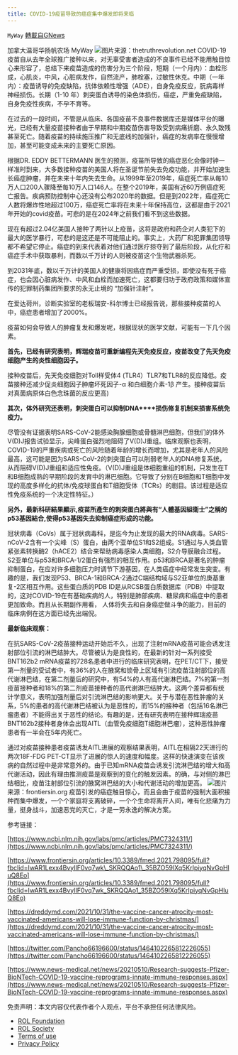 ```yaml
---
title: COVID-19疫苗导致的癌症集中爆发即将来临
---
```

`MyWay` [轉載自GNews](https://gnews.org/zh-hans/1826031/)

加拿大温哥华扬帆农场 MyWay
![](https://assets.gnews.org/wp-content/uploads/2022/01/thetruthrevolution.net-2.jpg)图片来源：thetruthrevolution.net
COVID-19疫苗自从去年全球推广接种以来，对无辜受害者造成的不良事件已经不能用触目惊心来形容了，总结下来疫苗造成的伤害分为三个阶段，短期（一个月内）：血栓形成，心肌炎，中风，心脏病发作，自然流产，肺栓塞，过敏性休克。中期（一年内）：疫苗诱导的免疫缺陷，抗体依赖性增强（ADE），自身免疫反应，朊病毒样神经损伤。长期（1-10 年）刺突蛋白诱导的染色体损伤，癌症，严重免疫缺陷，自身免疫性疾病，不孕不育等。

在过去的一段时间，不管是从临床、各国疫苗不良事件数据库还是媒体平台的曝光，已经有大量疫苗接种者由于早期和中期疫苗伤害导致受到病痛折磨、永久致残甚至死亡。随着疫苗的持续施压推广和无底线的加强针，癌症的发病率在慢慢增加，甚至可能变成未来的主要死亡原因。

根据DR. EDDY BETTERMANN 医生的预测，疫苗所导致的癌症恶化会像时钟一样准时到来，大多数接种疫苗的美国人将在圣诞节前失去免疫功能，并开始加速生长癌症肿瘤，并在未来十年内失去生命。从1999年至2019年，癌症死亡率从每10万人口200人骤降至每10万人口146人。在整个2019年，美国有近60万例癌症死亡报告。疾病预防控制中心还没有公布2020年的数据。但是到2022年，癌症死亡人数将爆炸性地超过100万，癌症死亡率将在未来十年保持高位，这都是由于2021年开始的covid疫苗。可悲的是在2024年之前我们看不到这些数据。

现在有超过2.04亿美国人接种了两针以上疫苗，这将是政府和药企对人类犯下的最大的医学暴行，可悲的是这还是不可能阻止的。事实上，大药厂和犯罪集团领导都不希望它停止。癌症的到来代表着对他们通过医疗掠夺到了最后阶段，从化疗和癌症手术中获取暴利，而数以千万计的人则被疫苗这个生物武器杀死。

到2031年底，数以千万计的美国人的健康将因癌症而严重受损，即使没有死于癌症，也会因心脏病发作、中风和血栓而加速死亡，这都要归功于政府政策和媒体宣传的犯罪制药集团所要求的永无止境的 “加强针注射”。

在爱达荷州，诊断实验室的老板瑞安-科尔博士已经报告说，那些接种疫苗的人中，癌症患者增加了2000%。

疫苗如何会导致人的肿瘤复发和爆发呢，根据现状的医学文献，可能有一下几个因素。

**首先，已经有研究表明，辉瑞疫苗可重新编程先天免疫反应，疫苗改变了先天免疫细胞产生的炎性细胞因子。**

接种疫苗后，先天免疫细胞对Toll样受体4 (TLR4）TLR7和TLR8的反应降低。疫苗接种还减少促炎细胞因子肿瘤坏死因子-α 和白细胞介素-1β 产生。接种疫苗后对真菌病原体白色念珠菌的反应更高)

**其次，体外研究还表明，刺突蛋白可以抑制DNA****损伤修复机制来损害系统免疫力。**

尽管没有证据表明SARS-CoV-2能感染胸腺细胞或骨髓淋巴细胞，但我们的体外V(D)J报告试验显示，尖峰蛋白强烈地阻碍了V(D)J重组。临床观察也表明，COVID-19的严重疾病或死亡的风险随着年龄的增长而增加，尤其是老年人的风险最高，这可能是因为SARS-CoV-2的刺突蛋白可以削弱老年人的DNA修复系统，从而阻碍V(D)J重组和适应性免疫。（V(D)J重组是体细胞重组的机制，只发生在T和B细胞成熟的早期阶段的发育中的淋巴细胞。它导致了分别在B细胞和T细胞中发现的高度多样化的抗体/免疫球蛋白和T细胞受体（TCRs）的剧目。该过程是适应性免疫系统的一个决定性特征。）

**另外，最新科研結果顯示,****疫苗所產生的刺突蛋白將與有“人體基因組衛士”之稱的p53****基因結合,****使得p53****基因失去抑制癌症形成的功能。**

冠状病毒（CoVs）属于冠状病毒科，是迄今为止发现的最大的RNA病毒。SARS-nCoV-2含有一个尖峰（S）蛋白，由两个亚单位S1和S2组成。S1通过与人类血管紧张素转换酶2（hACE2）结合来帮助病毒感染人类细胞，S2介导膜融合过程。S2亚单位与p53和BRCA-1/2蛋白有强烈的相互作用。p53和BRCA是著名的肿瘤抑制蛋白，在应对许多细胞压力时调节下游基因，在人类癌症中经常发生突变。有趣的是，我们发现P53、BRCA-1和BRCA-2通过C端结构域与S2亚单位的庚基重复-2区相互作用。这些蛋白质的PDB ID是从RCSB蛋白质数据库（PDB）中提取的，这对COVID-19在有基础疾病的人，特别是肺部疾病、糖尿病和癌症中的患者更加致命。而且从长期副作用看， 人体将失去和自身癌症做斗争的能力，目前的临床病例在这方面已经先出端倪。

**最新临床观察：**

在抗SARS-CoV-2疫苗接种运动开始后不久，出现了注射mRNA疫苗可能会诱发注射部位引流的淋巴结肿大。尽管被认为是良性的，在最新的针对一系列接受BNT162b2 mRNA疫苗的728名患者中进行的临床研究表明，在PET/CT下，接受第一剂量的受试者中，有36%的人在腋窝和锁骨上区域有引流疫苗注射部位的高代谢淋巴结，在第二剂量后的研究中，有54%的人有高代谢淋巴结。7%的第一剂疫苗接种者和18%的第二剂疫苗接种者的高代谢淋巴结肿大。这两个差异都有统计学意义，表明加强剂量后对引流淋巴结的影响更大。关于与潜在恶性肿瘤的关系，5%的患者的高代谢淋巴结被认为是恶性的，而15%的接种者（包括16名淋巴瘤患者）不能得出关于恶性的结论。有趣的是，还有研究表明在接种辉瑞疫苗BNT162b2接种者身体会出现AITL（血管免疫细胞T细胞淋巴瘤），这种恶性肿瘤患者有一半会在5年内死亡。

通过对疫苗接种患者疫苗诱发AITL进展的观察结果表明，AITL在相隔22天进行的两次18F-FDG PET-CT显示了进展的惊人的速度和幅度。这样的快速演变在该疾病的自然过程中是非常意外的。由于已知mRNA疫苗会诱发引流淋巴结的增大和高代谢活动，因此有理由推测疫苗是观察到的变化的触发因素。的确，与对侧的淋巴结相比，疫苗注射部位引流的腋窝淋巴结的大小和代谢活动的增加更高。
![](https://assets.gnews.org/wp-content/uploads/2022/01/MyWay.jpg)图片来源：frontiersin.org
疫苗引发的癌症触目惊心，而且会由于疫苗的强制大面积接种而集中爆发，一个个家庭将支离破碎，一个个生命将离开人间，唯有化悲痛为力量，挺身战斗，加速恶党的灭亡，才是一劳永逸的解决方案。

参考链接：

[https://www.ncbi.nlm.nih.gov/labs/pmc/articles/PMC7324311/](https://www.ncbi.nlm.nih.gov/labs/pmc/articles/PMC7324311/)

[https://www.frontiersin.org/articles/10.3389/fmed.2021.798095/full?fbclid=IwAR1Lexx4BvylIF0vq7wk\_SKRQQAo1\_35BZO59lXq5KrIpiyqNvGpHluQ8Eo](https://www.frontiersin.org/articles/10.3389/fmed.2021.798095/full?fbclid=IwAR1Lexx4BvylIF0vq7wk_SKRQQAo1_35BZO59lXq5KrIpiyqNvGpHluQ8Eo)

[https://dreddymd.com/2021/10/31/the-vaccine-cancer-atrocity-most-vaccinated-americans-will-lose-immune-function-by-christmas/](https://dreddymd.com/2021/10/31/the-vaccine-cancer-atrocity-most-vaccinated-americans-will-lose-immune-function-by-christmas/)

[https://twitter.com/Pancho66196600/status/1464102265812226055](https://twitter.com/Pancho66196600/status/1464102265812226055)

[https://www.news-medical.net/news/20210510/Research-suggests-Pfizer-BioNTech-COVID-19-vaccine-reprograms-innate-immune-responses.aspx](https://www.news-medical.net/news/20210510/Research-suggests-Pfizer-BioNTech-COVID-19-vaccine-reprograms-innate-immune-responses.aspx)



 

免责声明：本文内容仅代表作者个人观点，平台不承担任何法律风险。

- [ROL Foundation](https://rolfoundation.org/)
- [ROL Society](https://rolsociety.org/)
- [Terms of use](https://gnews.org/terms-of-use-3/)
- [Privacy Policy](https://gnews.org/privacy-policy/)
